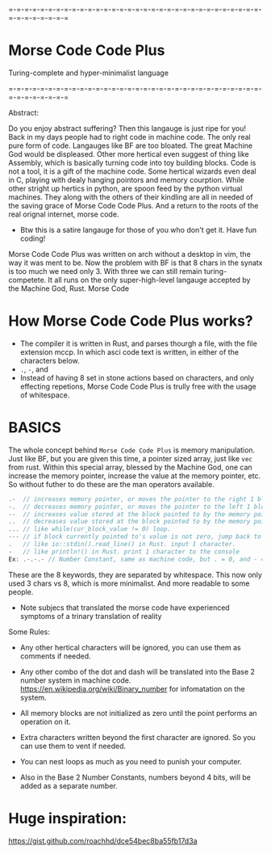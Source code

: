 =-=-=-=-=-=-=-=-=-=-=-=-=-=-=-=-=-=-=-=-=-=-=-=-=-=-=-=-=-=-=-=-=-=-=-=-=-=-=-=

# Morse Code Code Plus

Turing-complete and hyper-minimalist language

=-=-=-=-=-=-=-=-=-=-=-=-=-=-=-=-=-=-=-=-=-=-=-=-=-=-=-=-=-=-=-=-=-=-=-=-=-=-=-=

Abstract:

Do you enjoy abstract suffering? Then this langauge is just ripe for you! 
Back in my days people had to right code in machine code. The only real pure form of code. Langauges like BF are too bloated.
The great Machine God would be displeased. Other more hertical even suggest of thing like Assembly, which is basically turning code into toy building blocks.
Code is not a tool, it is a gift of the machine code. Some hertical wizards even deal in C, playing with dealy hanging pointors and memory courption. 
While other stright up hertics in python, are spoon feed by the python virtual machines. They along with the others of their kindling are all in needed of the 
saving grace of Morse Code Code Plus. And a return to the roots of the real orignal internet, morse code.

- Btw this is a satire langauge for those of you who don't get it. Have fun coding! 

Morse Code Code Plus was written on arch without a desktop in vim, the way it was ment to be. Now the problem with BF is that 8 chars in the synatx is too much
we need only 3. With three we can still remain turing-competete. It all runs on the only super-high-level langauge accepted by the Machine God, Rust. 
Morse Code

# How Morse Code Code Plus works?

- The compiler it is written in Rust, and parses thourgh a file, with the file extension mccp. In which asci code text is written, in either of the characters below.
- `.`, `-`, and ` `
- Instead of having 8 set in stone actions based on characters, and only effecting repetions, Morse Code Code Plus is trully free with the usage of whitespace.

# BASICS

The whole concept behind `Morse Code Code Plus` is memory manipulation. Just like BF, but you are given this time, a pointer sized array, just like `vec` from rust. Within this special array, blessed by the Machine God, one can increase the memory pointer, increase the value at the memory pointer, etc. So without futher to do these are the man operators available. 
``` Rust
.-  // increases memory pointer, or moves the pointer to the right 1 block.
-.  // decreases memory pointer, or moves the pointer to the left 1 block.
--  // increases value stored at the block pointed to by the memory pointer.
..  // decreases value stored at the block pointed to by the memory pointer.
... // like while(cur_block_value != 0) loop.
--- // if block currently pointed to's value is not zero, jump back to [
.   // like io::stdin().read_line() in Rust. input 1 character.
-   // like println!() in Rust. print 1 character to the console
Ex: .-.-.- // Number Constant, same as machine code, but . = 0, and - = 1.
```
These are the 8 keywords, they are separated by whitespace.
This now only used 3 chars vs 8, which is more minimalist. And more readable to some people.
* Note subjecs that translated the morse code have experienced symptoms of a trinary translation of reality

Some Rules:

- Any other hertical characters will be ignored, you can use them as comments if needed.
  
- Any other combo of the dot and dash will be translated into the Base 2 number system in machine code. https://en.wikipedia.org/wiki/Binary_number for infomatation on the system.

- All memory blocks are not initialized as zero until the point performs an operation on it.

- Extra characters written beyond the first character are ignored. So you can use them to vent if needed.

- You can nest loops as much as you need to punish your computer.

- Also in the Base 2 Number Constants, numbers beyond 4 bits, will be added as a separate number.

# Huge inspiration:
https://gist.github.com/roachhd/dce54bec8ba55fb17d3a
